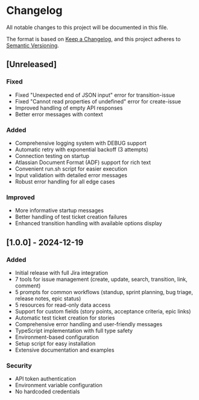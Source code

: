 # Changelog

All notable changes to this project will be documented in this file.

The format is based on [Keep a Changelog](https://keepachangelog.com/en/1.0.0/),
and this project adheres to [Semantic Versioning](https://semver.org/spec/v2.0.0.html).

## [Unreleased]

### Fixed
- Fixed "Unexpected end of JSON input" error for transition-issue
- Fixed "Cannot read properties of undefined" error for create-issue
- Improved handling of empty API responses
- Better error messages with context

### Added
- Comprehensive logging system with DEBUG support
- Automatic retry with exponential backoff (3 attempts)
- Connection testing on startup
- Atlassian Document Format (ADF) support for rich text
- Convenient run.sh script for easier execution
- Input validation with detailed error messages
- Robust error handling for all edge cases

### Improved
- More informative startup messages
- Better handling of test ticket creation failures
- Enhanced transition handling with available options display

## [1.0.0] - 2024-12-19

### Added
- Initial release with full Jira integration
- 7 tools for issue management (create, update, search, transition, link, comment)
- 5 prompts for common workflows (standup, sprint planning, bug triage, release notes, epic status)
- 5 resources for read-only data access
- Support for custom fields (story points, acceptance criteria, epic links)
- Automatic test ticket creation for stories
- Comprehensive error handling and user-friendly messages
- TypeScript implementation with full type safety
- Environment-based configuration
- Setup script for easy installation
- Extensive documentation and examples

### Security
- API token authentication
- Environment variable configuration
- No hardcoded credentials